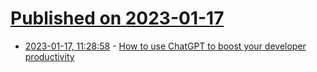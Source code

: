 # [Published on 2023-01-17](index.md)

* [2023-01-17, 11:28:58](https://news.ycombinator.com/item?id=34411315) - [How to use ChatGPT to boost your developer productivity](https://www.showwcase.com/show/25670/how-to-use-chatgpt-to-boost-your-developer-productivity)
